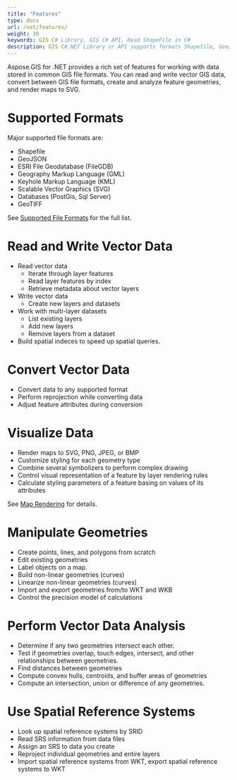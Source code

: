 ```yaml
---
title: "Features"
type: docs
url: /net/features/
weight: 30
keywords: GIS C# Library, GIS C# API, Read ShapeFile in C#
description: GIS C#.NET Library or API supports formats Shapefile, GeoJSON, FileGDB, GML, KML, SVG, PostGis, Sql Server, GeoTIFF. It can read, write, convert and visualize vector data, manipulate geometries, perform analysis and lookup spatial reference systems by SRID.
---
```


Aspose.GIS for .NET provides a rich set of features for working with data stored in common GIS file formats. You can read and write vector GIS data, convert between GIS file formats, create and analyze feature geometries, and render maps to SVG.
# **Supported Formats**
Major supported file formats are:

- Shapefile
- GeoJSON
- ESRI File Geodatabase (FileGDB)
- Geography Markup Language (GML)
- Keyhole Markup Language (KML)
- Scalable Vector Graphics (SVG)
- Databases (PostGis, Sql Server)
- GeoTIFF

See [Supported File Formats](/gis/net/supported-file-formats/) for the full list.
# **Read and Write Vector Data**
- Read vector data
  - Iterate through layer features
  - Read layer features by index
  - Retrieve metadata about vector layers
- Write vector data
  - Create new layers and datasets
- Work with multi-layer datasets
  - List existing layers
  - Add new layers
  - Remove layers from a dataset
- Build spatial indeces to speed up spatial queries.
# **Convert Vector Data**
- Convert data to any supported format
- Perform reprojection while converting data
- Adjust feature attributes during conversion
# **Visualize Data**
- Render maps to SVG, PNG, JPEG, or BMP
- Customize styling for each geometry type
- Combine several symbolizers to perform complex drawing
- Control visual representation of a feature by layer rendering rules
- Calculate styling parameters of a feature basing on values of its attributes

See [Map Rendering](/gis/net/map-rendering/) for details.
# **Manipulate Geometries**
- Create points, lines, and polygons from scratch
- Edit existing geometries
- Label objects on a map.
- Build non-linear geometries (curves)
- Linearize non-linear geometries (curves)
- Import and export geometries from/to WKT and WKB
- Control the precision model of calculations
# **Perform Vector Data Analysis**
- Determine if any two geometries intersect each other.
- Test if geometries overlap, touch edges, intersect, and other relationships between geometries.
- Find distances between geometries
- Compute convex hulls, centroids, and buffer areas of geometries
- Compute an intersection, union or difference of any geometries.
# **Use Spatial Reference Systems**
- Look up spatial reference systems by SRID
- Read SRS information from data files
- Assign an SRS to data you create
- Reproject individual geometries and entire layers
- Import spatial reference systems from WKT, export spatial reference systems to WKT


